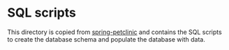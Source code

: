 # SQL scripts

This directory is copied from [spring-petclinic](https://github.com/spring-projects/spring-petclinic/blob/main/src/main/resources/db/postgres) and contains the SQL scripts to create the database schema and populate the database with data.
